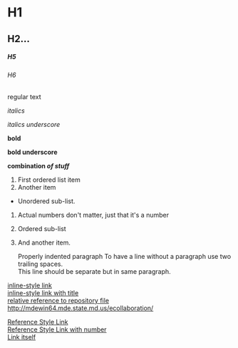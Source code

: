 # H1
## H2...
##### H5
###### H6
regular text

*italics*

_italics underscore_

**bold**

__bold underscore__

**combination _of stuff_**

1. First ordered list item
2. Another item
 * Unordered sub-list. 
 1. Actual numbers don't matter, just that it's a number
 1. Ordered sub-list
4. And another item.

   Properly indented paragraph
   To have a line without a paragraph use two trailing spaces.  
   This line should be separate but in same paragraph.  
   
[inline-style link](http://mdewin64.mde.state.md.us/ecollaboration/)  
[inline-style link with title](http://mdewin64.mde.state.md.us/ecollaboration/ "Page Frank Made")  
[relative reference to repository file](../../)   
http://mdewin64.mde.state.md.us/ecollaboration/

[Reference Style Link][espn]  
[Reference Style Link with number][1]  
[Link itself]  

[espn]: http://espn.com
[1]: http://www.youtube.com
[Link itself]: http://weather.com
